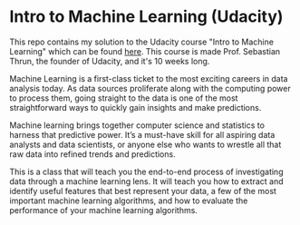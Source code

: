 # Intro to Machine Learning (Udacity)

This repo contains my solution to the Udacity course "Intro to Machine Learning" which can be found [here](https://eg.udacity.com/course/intro-to-machine-learning--ud120). This course is made Prof. Sebastian Thrun, the founder of Udacity, and it's 10 weeks long.



Machine Learning is a first-class ticket to the most exciting careers in data analysis today. As data sources proliferate along with the computing power to process them, going straight to the data is one of the most straightforward ways to quickly gain insights and make predictions.

Machine learning brings together computer science and statistics to harness that predictive power. It’s a must-have skill for all aspiring data analysts and data scientists, or anyone else who wants to wrestle all that raw data into refined trends and predictions.

This is a class that will teach you the end-to-end process of investigating data through a machine learning lens. It will teach you how to extract and identify useful features that best represent your data, a few of the most important machine learning algorithms, and how to evaluate the performance of your machine learning algorithms.
